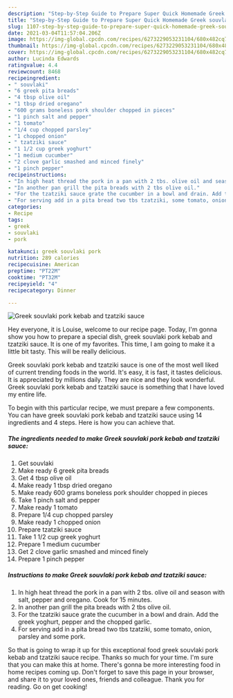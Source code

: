 ```yaml
---
description: "Step-by-Step Guide to Prepare Super Quick Homemade Greek souvlaki pork kebab and tzatziki sauce"
title: "Step-by-Step Guide to Prepare Super Quick Homemade Greek souvlaki pork kebab and tzatziki sauce"
slug: 1107-step-by-step-guide-to-prepare-super-quick-homemade-greek-souvlaki-pork-kebab-and-tzatziki-sauce
date: 2021-03-04T11:57:04.206Z
image: https://img-global.cpcdn.com/recipes/6273229053231104/680x482cq70/greek-souvlaki-pork-kebab-and-tzatziki-sauce-recipe-main-photo.jpg
thumbnail: https://img-global.cpcdn.com/recipes/6273229053231104/680x482cq70/greek-souvlaki-pork-kebab-and-tzatziki-sauce-recipe-main-photo.jpg
cover: https://img-global.cpcdn.com/recipes/6273229053231104/680x482cq70/greek-souvlaki-pork-kebab-and-tzatziki-sauce-recipe-main-photo.jpg
author: Lucinda Edwards
ratingvalue: 4.4
reviewcount: 8468
recipeingredient:
- " souvlaki"
- "6 greek pita breads"
- "4 tbsp olive oil"
- "1 tbsp dried oregano"
- "600 grams boneless pork shoulder chopped in pieces"
- "1 pinch salt and pepper"
- "1 tomato"
- "1/4 cup chopped parsley"
- "1 chopped onion"
- " tzatziki sauce"
- "1 1/2 cup greek yoghurt"
- "1 medium cucumber"
- "2 clove garlic smashed and minced finely"
- "1 pinch pepper"
recipeinstructions:
- "In high heat thread the pork in a pan with 2 tbs. olive oil and season with salt, pepper and oregano. Cook for 15 minutes."
- "In another pan grill the pita breads with 2 tbs olive oil."
- "For the tzatziki sauce grate the cucumber in a bowl and drain. Add the greek yoghurt, pepper and the chopped garlic."
- "For serving add in a pita bread two tbs tzatziki, some tomato, onion, parsley and some pork."
categories:
- Recipe
tags:
- greek
- souvlaki
- pork

katakunci: greek souvlaki pork 
nutrition: 289 calories
recipecuisine: American
preptime: "PT22M"
cooktime: "PT32M"
recipeyield: "4"
recipecategory: Dinner

---
```



![Greek souvlaki pork kebab and tzatziki sauce](https://img-global.cpcdn.com/recipes/6273229053231104/680x482cq70/greek-souvlaki-pork-kebab-and-tzatziki-sauce-recipe-main-photo.jpg)

Hey everyone, it is Louise, welcome to our recipe page. Today, I'm gonna show you how to prepare a special dish, greek souvlaki pork kebab and tzatziki sauce. It is one of my favorites. This time, I am going to make it a little bit tasty. This will be really delicious.

Greek souvlaki pork kebab and tzatziki sauce is one of the most well liked of current trending foods in the world. It's easy, it is fast, it tastes delicious. It is appreciated by millions daily. They are nice and they look wonderful. Greek souvlaki pork kebab and tzatziki sauce is something that I have loved my entire life.




To begin with this particular recipe, we must prepare a few components. You can have greek souvlaki pork kebab and tzatziki sauce using 14 ingredients and 4 steps. Here is how you can achieve that.

<!--inarticleads1-->

##### The ingredients needed to make Greek souvlaki pork kebab and tzatziki sauce:

1. Get  souvlaki
1. Make ready 6 greek pita breads
1. Get 4 tbsp olive oil
1. Make ready 1 tbsp dried oregano
1. Make ready 600 grams boneless pork shoulder chopped in pieces
1. Take 1 pinch salt and pepper
1. Make ready 1 tomato
1. Prepare 1/4 cup chopped parsley
1. Make ready 1 chopped onion
1. Prepare  tzatziki sauce
1. Take 1 1/2 cup greek yoghurt
1. Prepare 1 medium cucumber
1. Get 2 clove garlic smashed and minced finely
1. Prepare 1 pinch pepper




<!--inarticleads2-->

##### Instructions to make Greek souvlaki pork kebab and tzatziki sauce:

1. In high heat thread the pork in a pan with 2 tbs. olive oil and season with salt, pepper and oregano. Cook for 15 minutes.
1. In another pan grill the pita breads with 2 tbs olive oil.
1. For the tzatziki sauce grate the cucumber in a bowl and drain. Add the greek yoghurt, pepper and the chopped garlic.
1. For serving add in a pita bread two tbs tzatziki, some tomato, onion, parsley and some pork.




So that is going to wrap it up for this exceptional food greek souvlaki pork kebab and tzatziki sauce recipe. Thanks so much for your time. I'm sure that you can make this at home. There's gonna be more interesting food in home recipes coming up. Don't forget to save this page in your browser, and share it to your loved ones, friends and colleague. Thank you for reading. Go on get cooking!
